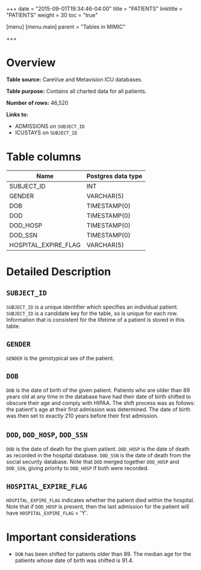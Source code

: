 +++
date = "2015-09-01T19:34:46-04:00"
title = "PATIENTS"
linktitle = "PATIENTS"
weight = 30
toc = "true"

[menu]
  [menu.main]
    parent = "Tables in MIMIC"

+++

# Overview

**Table source:** CareVue and Metavision ICU databases.

**Table purpose:** Contains all charted data for all patients.

**Number of rows:** 46,520

**Links to:**

* ADMISSIONS on `SUBJECT_ID`
* ICUSTAYS on `SUBJECT_ID`

# Table columns

Name | Postgres data type 
---- | ---- 
SUBJECT\_ID | INT
GENDER | VARCHAR(5)
DOB | TIMESTAMP(0)
DOD | TIMESTAMP(0)
DOD\_HOSP | TIMESTAMP(0)
DOD\_SSN | TIMESTAMP(0)
HOSPITAL\_EXPIRE\_FLAG | VARCHAR(5)
	
# Detailed Description

## `SUBJECT_ID`

`SUBJECT_ID` is a unique identifier which specifies an individual patient. `SUBJECT_ID` is a candidate key for the table, so is unique for each row. Information that is consistent for the lifetime of a patient is stored in this table.

## `GENDER`

`GENDER` is the genotypical sex of the patient.

## `DOB`

`DOB` is the date of birth of the given patient. Patients who are older than 89 years old at any time in the database have had their date of birth shifted to obscure their age and comply with HIPAA. The shift process was as follows: the patient's age at their first admission was determined. The date of birth was then set to exactly 210 years before their first admission. <!-- As a result, all patients-->

## `DOD`, `DOD_HOSP`, `DOD_SSN`

`DOD` is the date of death for the given patient. `DOD_HOSP` is the date of death as recorded in the hospital database. `DOD_SSN` is the date of death from the social security database. Note that `DOD` merged together `DOD_HOSP` and `DOD_SSN`, giving priority to `DOD_HOSP` if both were recorded. 

## `HOSPITAL_EXPIRE_FLAG`

`HOSPITAL_EXPIRE_FLAG` indicates whether the patient died within the hospital. Note that if `DOD_HOSP` is present, then the last admission for the patient will have `HOSPITAL_EXPIRE_FLAG` = 'Y'.

# Important considerations

* `DOB` has been shifted for patients older than 89. The median age for the patients whose date of birth was shifted is 91.4.
